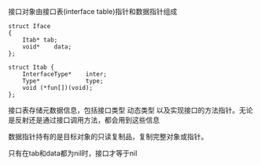 接口对象由接口表(interface table)指针和数据指针组成

```
struct Iface
{
    Itab* tab;
    void*    data;
};

struct Itab {
    InterfaceType*    inter;
    Type*             type;
    void (*fun[])(void);
};
```
接口表存储元数据信息，包括接口类型 动态类型 以及实现接口的方法指针。无论是反射还是通过接口调用方法，都会用到这些信息

数据指针持有的是目标对象的只读复制品，复制完整对象或指针。


只有在tab和data都为nil时，接口才等于nil

